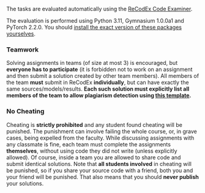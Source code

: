 The tasks are evaluated automatically using the
[ReCodEx Code Examiner](https://recodex.mff.cuni.cz/).

The evaluation is performed using Python 3.11, Gymnasium 1.0.0a1 and PyTorch 2.2.0.
You should [install the exact version of these packages yourselves](#faq_install).

### Teamwork

Solving assignments in teams (of size at most 3) is encouraged, but **everyone has to
participate** (it is forbidden not to work on an assignment and then submit
a solution created by other team members). All members of the team
**must** submit in ReCodEx **individually**, but can have exactly the same
sources/models/results. **Each such solution must explicitly list all
members of the team to allow plagiarism detection using
[this template](https://github.com/ufal/npfl139/tree/master/labs/team_description.py).**

### No Cheating

Cheating is **strictly prohibited** and any student found cheating will be punished.
The punishment can involve failing the whole course, or, in grave cases, being
expelled from the faculty. While discussing assignments with any classmate is fine,
each team must complete the assignments **themselves**, without using code they did not
write (unless explicitly allowed). Of course, inside a team you are allowed to
share code and submit identical solutions. Note that **all students involved**
in cheating will be punished, so if you share your source code with a friend,
both you and your friend will be punished. That also means that you should **never
publish** your solutions.
